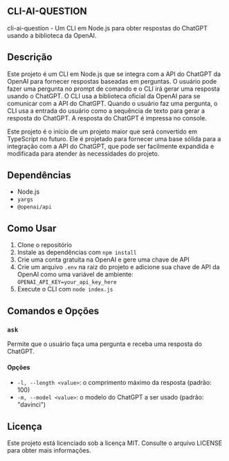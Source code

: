 ## CLI-AI-QUESTION

cli-ai-question - Um CLI em Node.js para obter respostas do ChatGPT usando a biblioteca da OpenAI.

## Descrição

Este projeto é um CLI em Node.js que se integra com a API do ChatGPT da OpenAI para fornecer respostas baseadas em perguntas. O usuário pode fazer uma pergunta no prompt de comando e o CLI irá gerar uma resposta usando o ChatGPT. O CLI usa a biblioteca oficial da OpenAI para se comunicar com a API do ChatGPT. Quando o usuário faz uma pergunta, o CLI usa a entrada do usuário como a sequência de texto para gerar a resposta do ChatGPT. A resposta do ChatGPT é impressa no console.

Este projeto é o início de um projeto maior que será convertido em TypeScript no futuro. Ele é projetado para fornecer uma base sólida para a integração com a API do ChatGPT, que pode ser facilmente expandida e modificada para atender às necessidades do projeto.

## Dependências

- Node.js
- `yargs`
- `@openai/api`

## Como Usar

1. Clone o repositório
2. Instale as dependências com `npm install`
3. Crie uma conta gratuita na OpenAI e gere uma chave de API
4. Crie um arquivo `.env` na raiz do projeto e adicione sua chave de API da OpenAI como uma variável de ambiente: `OPENAI_API_KEY=your_api_key_here`
5. Execute o CLI com `node index.js`

## Comandos e Opções

### `ask`

Permite que o usuário faça uma pergunta e receba uma resposta do ChatGPT.

#### Opções

- `-l, --length <value>`: o comprimento máximo da resposta (padrão: 100)
- `-m, --model <value>`: o modelo do ChatGPT a ser usado (padrão: "davinci")

## Licença

Este projeto está licenciado sob a licença MIT. Consulte o arquivo LICENSE para obter mais informações.
